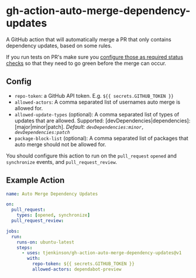 # gh-action-auto-merge-dependency-updates

A GitHub action that will automatically merge a PR that only contains dependency updates, based on some rules.

If you run tests on PR's make sure you [configure those as required status checks](https://docs.github.com/en/github/administering-a-repository/enabling-required-status-checks) so that they need to go green before the merge can occur.

## Config

- `repo-token`: a GitHub API token. E.g. `${{ secrets.GITHUB_TOKEN }}`
- `allowed-actors`: A comma separated list of usernames auto merge is allowed for.
- `allowed-update-types` (optional): A comma separated list of types of updates that are allowed. Supported: [devDependencies|dependencies]:[major|minor|patch]. _Default: `devDependencies:minor, devDependencies:patch`_
- `package-block-list` (optional): A comma separated list of packages that auto merge should not be allowed for.

You should configure this action to run on the `pull_request` `opened` and `synchronize` events, and `pull_request_review`.

## Example Action

```yaml
name: Auto Merge Dependency Updates

on:
  pull_request:
    types: [opened, synchronize]
  pull_request_review:

jobs:
  run:
    runs-on: ubuntu-latest
    steps:
      - uses: tjenkinson/gh-action-auto-merge-dependency-updates@v1
        with:
          repo-token: ${{ secrets.GITHUB_TOKEN }}
          allowed-actors: dependabot-preview
```
